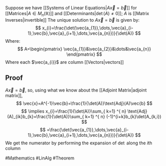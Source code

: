 Suppose we have [[Systems of Linear Equations|$A\vec{x}=\vec{b}$]] for [[Matrices|$A\in M_{n}(\mathbb{R})$]] and [[Determinants|$\det(A)\neq 0$]]; $A$ is [[Matrix Inverses|invertible]]
The unique solution to $A\vec{x}=\vec{b}$ is given by:
$$
x_{i}=\frac{\det(\vec{a_{1}},\dots,\vec{a}_{i-1},\vec{b},\vec{a}_{i+1},\dots,\vec{a_{n}})}{\det(A)}
$$
Where:
$$
A=\begin{pmatrix}
\vec{a_{1}}&\vec{a_{2}}&\dots&\vec{a_{n}}
\end{pmatrix}
$$
Where each $\vec{a_{i}}$ are column [[Vectors|vectors]]
## Proof
$A\vec{x}=\vec{b}$, so, using what we know about the [[Adjoint Matrix|adjoint matrix]],
$$
\vec{x}=A^{-1}\vec{b}=\frac{1}{\det(A)}\text{Adj}(A)\vec{b}
$$
$$
\implies x_{i}=\frac{1}{\det(A)}\sum_{ k=1} ^{ n}  \text{Adj}(A)_{ik}b_{k}=\frac{1}{\det(A)}\sum_{ k=1} ^{ n}  (-1)^{i+k}b_{k}\det(A_{k,i})
$$
$$
=\frac{\det(\vec{a_{1}},\dots,\vec{a}_{i-1},\vec{b},\vec{a}_{i+1},\dots,\vec{a_{n}})}{\det(A)}
$$
We get the numerator by performing the expansion of $\det$ along the $i$th column

#Mathematics #LinAlg #Theorem 